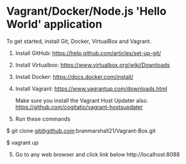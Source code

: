 # Vagrant/Docker/Node.js 'Hello World' application

To get started, install Git, Docker, VirtualBox and Vagrant.


1.  Install GitHub:  https://help.github.com/articles/set-up-git/

2.  Install Virtualbox: https://www.virtualbox.org/wiki/Downloads

2.  Install Docker: https://docs.docker.com/install/

3.  Install Vagrant: https://www.vagrantup.com/downloads.html

      Make sure you install the Vagrant Host Updater also.  https://github.com/cogitatio/vagrant-hostsupdater

4.  Run these commands
  
  $ git clone git@github.com:branmarshall21/Vagrant-Box.git
  
  $ vagrant up
  
5. Go to any web browser and click link below 
  http://localhost:8088


